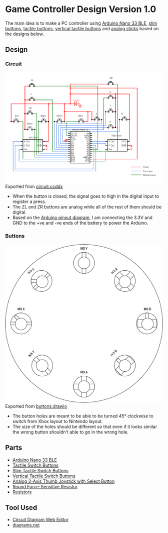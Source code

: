# Game Controller Design Version 1.0

The main idea is to make a PC controller using [Arduino Nano 33 BLE](https://store-usa.arduino.cc/products/arduino-nano-33-ble), [slim buttons](https://www.adafruit.com/product/1489), [tactile buttons](https://www.adafruit.com/product/367), [vertical tactile buttons](https://www.digikey.com/en/products/detail/omron-electronics-inc-emc-div/B3F-3100/368365) and [analog sticks](https://www.adafruit.com/product/512) based on the designs below.

## Design
### Circuit
![Circuit Diagram](circuit.png) <br>
Exported from [circuit.ccddx](circuit.cddx)

- When the button is closed, the signal goes to high in the digital input to register a press.
- The ZL and ZR buttons are analog while all of the rest of them should be digital.
- Based on the [Arduino pinout diagram](../Resources/Arduino%20Nano%2033%20BLE/Pinout-NANOble_latest.pdf), I am connecting the 3.3V and GND to the +ve and -ve ends of the battery to power the Arduino.

### Buttons
![Buttons](buttons.png) <br>
Exported from [buttons.drawio](buttons.drawio)

- The button holes are meant to be able to be turned 45° clockwise to switch from Xbox layout to Nintendo layout.
- The size of the holes should be different so that even if it looks similar the wrong button shouldn't able to go in the wrong hole.

## Parts
- [Arduino Nano 33 BLE](https://store-usa.arduino.cc/products/arduino-nano-33-ble)
- [Tactile Switch Buttons](https://www.adafruit.com/product/367)
- [Slim Tactile Switch Buttons](https://www.adafruit.com/product/1489)
- [Vertical Tactile Switch Buttons](https://www.digikey.com/en/products/detail/omron-electronics-inc-emc-div/B3F-3100/368365)
- [Analog 2-Axis Thumb Joystick with Select Button](https://www.adafruit.com/product/512)
- [Round Force-Sensitive Resistor](https://www.adafruit.com/product/166)
- [Resistors](https://www.adafruit.com/product/2781)

## Tool Used
- [Circuit Diagram Web Editor](https://www.circuit-diagram.org/editor/)
- [diagrams.net](https://app.diagrams.net/)
